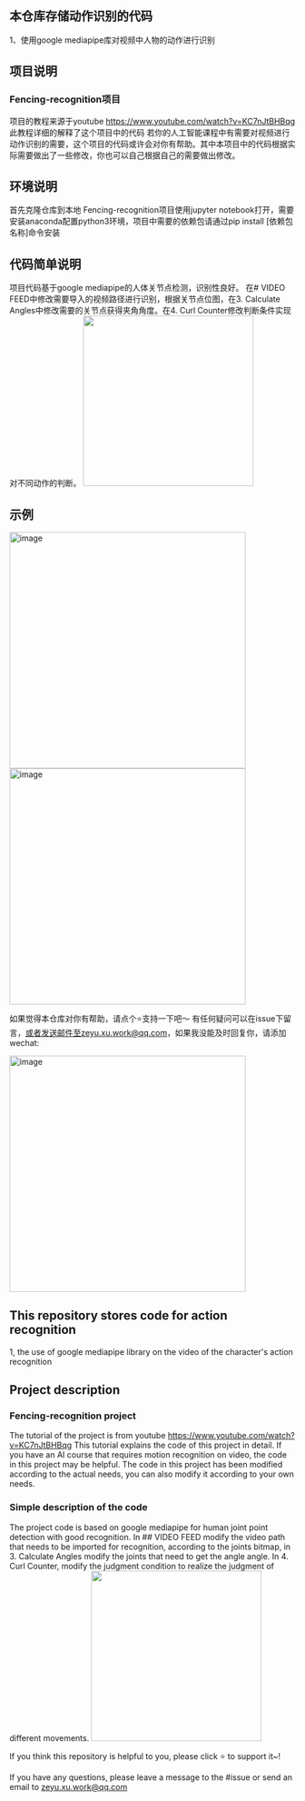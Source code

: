 
## 本仓库存储动作识别的代码
1、使用google mediapipe库对视频中人物的动作进行识别

## 项目说明
### Fencing-recognition项目
项目的教程来源于youtube
https://www.youtube.com/watch?v=KC7nJtBHBqg
此教程详细的解释了这个项目中的代码
若你的人工智能课程中有需要对视频进行动作识别的需要，这个项目的代码或许会对你有帮助。其中本项目中的代码根据实际需要做出了一些修改，你也可以自己根据自己的需要做出修改。

## 环境说明
首先克隆仓库到本地
Fencing-recognition项目使用jupyter notebook打开，需要安装anaconda配置python3环境，项目中需要的依赖包请通过pip install [依赖包名称]命令安装

## 代码简单说明
项目代码基于google mediapipe的人体关节点检测，识别性良好。
在# VIDEO FEED中修改需要导入的视频路径进行识别，根据关节点位图，在3. Calculate Angles中修改需要的关节点获得夹角角度。在4. Curl Counter修改判断条件实现对不同动作的判断。
<img src="https://i.imgur.com/3j8BPdc.png" style="height:300px" >



## 示例
<img width="416" alt="image" src="https://github.com/zeyu-rocket/Fencing-recognition-uniapp/assets/54592464/18188690-9c13-47e0-9c82-fbadaf8625c5">
<img width="416" alt="image" src="https://github.com/zeyu-rocket/Fencing-recognition-uniapp/assets/54592464/d41a93f7-dfc4-45eb-9082-7da19ef95a19">


如果觉得本仓库对你有帮助，请点个⭐️支持一下吧～
有任何疑问可以在issue下留言，或者发送邮件至zeyu.xu.work@qq.com，如果我没能及时回复你，请添加wechat:

<img width="416" alt="image" src="https://github.com/zeyu-rocket/Fencing-recognition/assets/54592464/943263c0-8bfe-449b-8daa-0bfb9c99ad12">





## This repository stores code for action recognition
1, the use of google mediapipe library on the video of the character's action recognition

## Project description
### Fencing-recognition project
The tutorial of the project is from youtube
https://www.youtube.com/watch?v=KC7nJtBHBqg
This tutorial explains the code of this project in detail.
If you have an AI course that requires motion recognition on video, the code in this project may be helpful. The code in this project has been modified according to the actual needs, you can also modify it according to your own needs.

### Simple description of the code
The project code is based on google mediapipe for human joint point detection with good recognition.
In ## VIDEO FEED modify the video path that needs to be imported for recognition, according to the joints bitmap, in 3. Calculate Angles modify the joints that need to get the angle angle. In 4. Curl Counter, modify the judgment condition to realize the judgment of different movements.
<img src="https://i.imgur.com/3j8BPdc.png" style="height:300px" >



If you think this repository is helpful to you, please click ⭐️ to support it~!

If you have any questions, please leave a message to the #issue or send an email to zeyu.xu.work@qq.com
